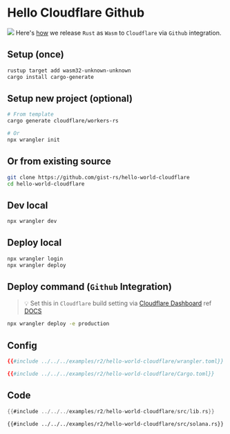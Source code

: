 # Hello Cloudflare Github

![](/assets/kat.png) <span class="speech-bubble">Here's [how](https://github.com/gist-rs/hello-world-cloudflare) we release `Rust` as `Wasm` to `Cloudflare` via `Github` integration.</span>

## Setup (once)
```bash
rustup target add wasm32-unknown-unknown
cargo install cargo-generate
```

## Setup new project (optional)
```bash
# From template
cargo generate cloudflare/workers-rs

# Or
npx wrangler init
```

## Or from existing source
```bash
git clone https://github.com/gist-rs/hello-world-cloudflare
cd hello-world-cloudflare
```

## Dev local

```bash
npx wrangler dev
```

## Deploy local

```bash
npx wrangler login
npx wrangler deploy
```

## Deploy command (`Github` Integration)
> 💡 Set this in `Cloudflare` build setting via [Cloudflare Dashboard](https://dash.cloudflare.com/) ref [DOCS](https://developers.cloudflare.com/workers/ci-cd/builds/configuration/)

```bash
npx wrangler deploy -e production
```

## Config

<tabs>
<tab label="wrangler.toml">

```toml
{{#include ../../../examples/r2/hello-world-cloudflare/wrangler.toml}}
```

</tab>
<tab label="Cargo.toml">

```toml
{{#include ../../../examples/r2/hello-world-cloudflare/Cargo.toml}}
```

</tab>
</tabs>

## Code

<tabs>
<tab label="lib.rs">

```rust
{{#include ../../../examples/r2/hello-world-cloudflare/src/lib.rs}}
```

</tab>
<tab label="solana.rs">

```rust,editable
{{#include ../../../examples/r2/hello-world-cloudflare/src/solana.rs}}
```

</tab>
</tabs>
